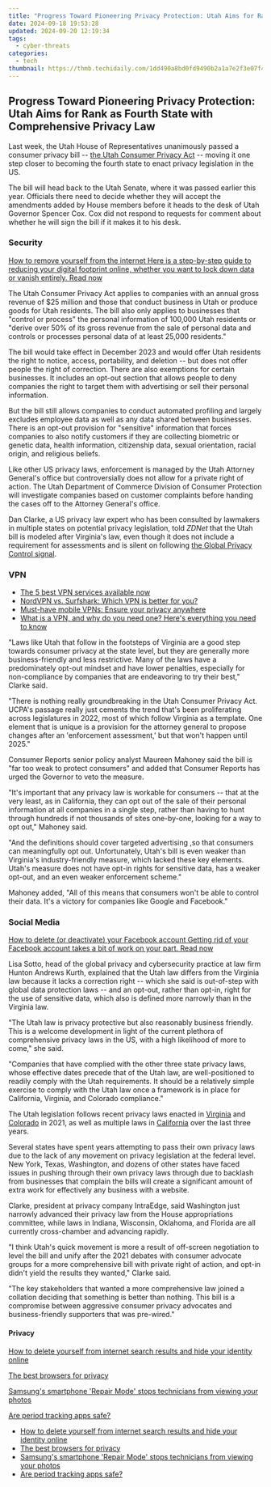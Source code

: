```yaml
---
title: "Progress Toward Pioneering Privacy Protection: Utah Aims for Rank as Fourth State with Comprehensive Privacy Law"
date: 2024-09-18 19:53:28
updated: 2024-09-20 12:19:34
tags:
  - cyber-threats
categories:
  - tech
thumbnail: https://thmb.techidaily.com/1dd490a8bd0fd9490b2a1a7e2f3e07f4fe288167493a224a8c1401933c662484.jpeg
---
```


## Progress Toward Pioneering Privacy Protection: Utah Aims for Rank as Fourth State with Comprehensive Privacy Law

Last week, the Utah House of Representatives unanimously passed a consumer privacy bill -- [the Utah Consumer Privacy Act](https://le.utah.gov/~2022/bills/static/SB0227.html) \-- moving it one step closer to becoming the fourth state to enact privacy legislation in the US. 

The bill will head back to the Utah Senate, where it was passed earlier this year. Officials there need to decide whether they will accept the amendments added by House members before it heads to the desk of Utah Governor Spencer Cox. Cox did not respond to requests for comment about whether he will sign the bill if it makes it to his desk. 

### Security

[How to remove yourself from the internet Here is a step-by-step guide to reducing your digital footprint online, whether you want to lock down data or vanish entirely.  Read now](https://www.zdnet.com/article/how-to-delete-yourself-from-internet-search-results-and-hide-your-identity-online/)

The Utah Consumer Privacy Act applies to companies with an annual gross revenue of $25 million and those that conduct business in Utah or produce goods for Utah residents. The bill also only applies to businesses that "control or process" the personal information of 100,000 Utah residents or "derive over 50% of its gross revenue from the sale of personal data and controls or processes personal data of at least 25,000 residents."

The bill would take effect in December 2023 and would offer Utah residents the right to notice, access, portability, and deletion -- but does not offer people the right of correction. There are also exemptions for certain businesses. It includes an opt-out section that allows people to deny companies the right to target them with advertising or sell their personal information. 

But the bill still allows companies to conduct automated profiling and largely excludes employee data as well as any data shared between businesses. There is an opt-out provision for "sensitive" information that forces companies to also notify customers if they are collecting biometric or genetic data, health information, citizenship data, sexual orientation, racial origin, and religious beliefs. 

Like other US privacy laws, enforcement is managed by the Utah Attorney General's office but controversially does not allow for a private right of action. The Utah Department of Commerce Division of Consumer Protection will investigate companies based on customer complaints before handing the cases off to the Attorney General's office. 

Dan Clarke, a US privacy law expert who has been consulted by lawmakers in multiple states on potential privacy legislation, told _ZDNet_ that the Utah bill is modeled after Virginia's law, even though it does not include a requirement for assessments and is silent on following [the Global Privacy Control signal](https://www.zdnet.com/article/mozilla-rolls-out-gpc-for-all-firefox-users-but-enforcement-limited-to-two-states/). 

### VPN

* [The 5 best VPN services available now](https://www.zdnet.com/article/best-vpn/)
* [NordVPN vs. Surfshark: Which VPN is better for you?](https://www.zdnet.com/article/nordvpn-vs-surfshark-which-vpn-is-best-for-you/)
* [Must-have mobile VPNs: Ensure your privacy anywhere](https://www.zdnet.com/article/best-mobile-vpn/)
* [What is a VPN, and why do you need one? Here's everything you need to know](https://www.zdnet.com/article/what-is-a-vpn-and-why-do-you-need-one-all-your-virtual-private-network-questions-answered/)

"Laws like Utah that follow in the footsteps of Virginia are a good step towards consumer privacy at the state level, but they are generally more business-friendly and less restrictive. Many of the laws have a predominately opt-out mindset and have lower penalties, especially for non-compliance by companies that are endeavoring to try their best," Clarke said. 

"There is nothing really groundbreaking in the Utah Consumer Privacy Act. UCPA's passage really just cements the trend that's been proliferating across legislatures in 2022, most of which follow Virginia as a template. One element that is unique is a provision for the attorney general to propose changes after an 'enforcement assessment,' but that won't happen until 2025."

Consumer Reports senior policy analyst Maureen Mahoney said the bill is "far too weak to protect consumers" and added that Consumer Reports has urged the Governor to veto the measure. 

"It's important that any privacy law is workable for consumers -- that at the very least, as in California, they can opt out of the sale of their personal information at all companies in a single step, rather than having to hunt through hundreds if not thousands of sites one-by-one, looking for a way to opt out," Mahoney said. 

"And the definitions should cover targeted advertising ,so that consumers can meaningfully opt out. Unfortunately, Utah's bill is even weaker than Virginia's industry-friendly measure, which lacked these key elements. Utah's measure does not have opt-in rights for sensitive data, has a weaker opt-out, and an even weaker enforcement scheme."

Mahoney added, "All of this means that consumers won't be able to control their data. It's a victory for companies like Google and Facebook."

### Social Media

[How to delete (or deactivate) your Facebook account Getting rid of your Facebook account takes a bit of work on your part.  Read now](https://www.zdnet.com/article/how-to-delete-your-facebook-account-for-good/)

Lisa Sotto, head of the global privacy and cybersecurity practice at law firm Hunton Andrews Kurth, explained that the Utah law differs from the Virginia law because it lacks a correction right -- which she said is out-of-step with global data protection laws -- and an opt-out, rather than opt-in, right for the use of sensitive data, which also is defined more narrowly than in the Virginia law. 

"The Utah law is privacy protective but also reasonably business friendly. This is a welcome development in light of the current plethora of comprehensive privacy laws in the US, with a high likelihood of more to come," she said. 

"Companies that have complied with the other three state privacy laws, whose effective dates precede that of the Utah law, are well-positioned to readily comply with the Utah requirements. It should be a relatively simple exercise to comply with the Utah law once a framework is in place for California, Virginia, and Colorado compliance."

The Utah legislation follows recent privacy laws enacted in [Virginia](https://www.techrepublic.com/article/after-virginia-passes-new-privacy-law-states-race-to-catch-up-to-ccpa-and-gdpr/) and [Colorado](https://www.zdnet.com/article/colorado-becomes-latest-state-to-pass-data-privacy-law/) in 2021, as well as multiple laws in [California](https://www.zdnet.com/article/californias-privacy-law-raises-risks-of-legal-action-and-fines-over-data-collection/) over the last three years. 

Several states have spent years attempting to pass their own privacy laws due to the lack of any movement on privacy legislation at the federal level. New York, Texas, Washington, and dozens of other states have faced issues in pushing through their own privacy laws through due to backlash from businesses that complain the bills will create a significant amount of extra work for effectively any business with a website. 

Clarke, president at privacy company IntraEdge, said Washington just narrowly advanced their privacy law from the House appropriations committee, while laws in Indiana, Wisconsin, Oklahoma, and Florida are all currently cross-chamber and advancing rapidly.

"I think Utah's quick movement is more a result of off-screen negotiation to level the bill and unify after the 2021 debates with consumer advocate groups for a more comprehensive bill with private right of action, and opt-in didn't yield the results they wanted," Clarke said. 

"The key stakeholders that wanted a more comprehensive law joined a collation deciding that something is better than nothing. This bill is a compromise between aggressive consumer privacy advocates and business-friendly supporters that was pre-wired."

#### Privacy

[How to delete yourself from internet search results and hide your identity online](https://www.zdnet.com/article/how-to-delete-yourself-from-internet-search-results-and-hide-your-identity-online/ "How to delete yourself from internet search results and hide your identity online")

[The best browsers for privacy](https://www.zdnet.com/article/best-browser-for-privacy/ "The best browsers for privacy")

[Samsung's smartphone 'Repair Mode' stops technicians from viewing your photos](https://www.zdnet.com/article/samsungs-smartphone-repair-mode-will-keep-nosy-technicians-from-looking-at-your-photos/ "Samsung's smartphone 'Repair Mode' stops technicians from viewing your photos")

[Are period tracking apps safe?](https://www.zdnet.com/article/period-tracking-apps-are-no-longer-safe-delete-them/ "Are period tracking apps safe?")

* [How to delete yourself from internet search results and hide your identity online](https://www.zdnet.com/article/how-to-delete-yourself-from-internet-search-results-and-hide-your-identity-online/ "How to delete yourself from internet search results and hide your identity online")
* [The best browsers for privacy](https://www.zdnet.com/article/best-browser-for-privacy/ "The best browsers for privacy")
* [Samsung's smartphone 'Repair Mode' stops technicians from viewing your photos](https://www.zdnet.com/article/samsungs-smartphone-repair-mode-will-keep-nosy-technicians-from-looking-at-your-photos/ "Samsung's smartphone 'Repair Mode' stops technicians from viewing your photos")
* [Are period tracking apps safe?](https://www.zdnet.com/article/period-tracking-apps-are-no-longer-safe-delete-them/ "Are period tracking apps safe?")

<ins class="adsbygoogle"
     style="display:block"
     data-ad-format="autorelaxed"
     data-ad-client="ca-pub-7571918770474297"
     data-ad-slot="1223367746"></ins>



<ins class="adsbygoogle"
     style="display:block"
     data-ad-client="ca-pub-7571918770474297"
     data-ad-slot="8358498916"
     data-ad-format="auto"
     data-full-width-responsive="true"></ins>
